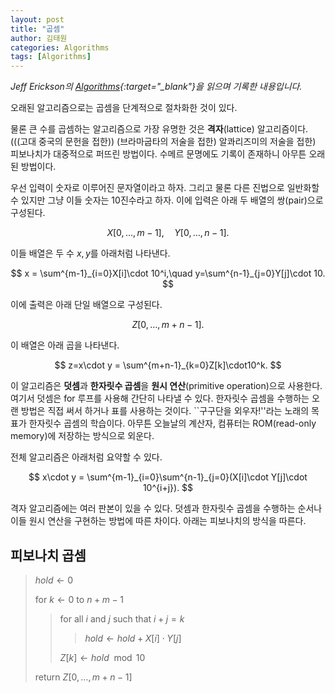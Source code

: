 ```yaml
---
layout: post
title: "곱셈"
author: 김태원
categories: Algorithms
tags: [Algorithms]
---
```


*Jeff Erickson의 [Algorithms](https://jeffe.cs.illinois.edu/teaching/algorithms/book/Algorithms-JeffE.pdf){:target="_blank"}을 읽으며 기록한 내용입니다.*

오래된 알고리즘으로는 곱셈을 단계적으로 절차화한 것이 있다.

물론 큰 수를 곱셈하는 알고리즘으로 가장 유명한 것은 **격자**(lattice) 알고리즘이다.
(((고대 중국의 문헌을 접한)) (브라마굽타의 저술을 접한) 알콰리즈미의 저술을 접한) 피보나치가 대중적으로 퍼뜨린 방법이다. 
수메르 문명에도 기록이 존재하니 아무튼 오래된 방법이다.

우선 입력이 숫자로 이루어진 문자열이라고 하자. 
그리고 물론 다른 진법으로 일반화할 수 있지만 그냥 이들 숫자는 10진수라고 하자.
이에 입력은 아래 두 배열의 쌍(pair)으로 구성된다. 

$$
X[0,\ldots, m-1],\quad Y[0,\ldots, n-1].
$$

이들 배열은 두 수 $x,y$를 아래처럼 나타낸다.

$$
x = \sum^{m-1}_{i=0}X[i]\cdot 10^i,\quad y=\sum^{n-1}_{j=0}Y[j]\cdot 10.
$$

이에 출력은 아래 단일 배열으로 구성된다.

$$
Z[0,\ldots,m+n-1].
$$

이 배열은 아래 곱을 나타낸다.

$$
z=x\cdot y = \sum^{m+n-1}_{k=0}Z[k]\cdot10^k.
$$

이 알고리즘은 **덧셈**과 **한자릿수 곱셈**을 **원시 연산**(primitive operation)으로 사용한다.
여기서 덧셈은 for 루프를 사용해 간단히 나타낼 수 있다.
한자릿수 곱셈을 수행하는 오랜 방법은 직접 써서 하거나 표를 사용하는 것이다.
``구구단을 외우자!''라는 노래의 목표가 한자릿수 곱셈의 학습이다. 
아무튼 오늘날의 계산자, 컴퓨터는 ROM(read-only memory)에 저장하는 방식으로 외운다. 

전체 알고리즘은 아래처럼 요약할 수 있다.

$$
x\cdot y = \sum^{m-1}_{i=0}\sum^{n-1}_{j=0}(X[i]\cdot Y[j]\cdot 10^{i+j}).
$$

격자 알고리즘에는 여러 판본이 있을 수 있다.
덧셈과 한자릿수 곱셈을 수행하는 순서나 이들 원시 연산을 구현하는 방법에 따른 차이다. 
아래는 피보나치의 방식을 따른다. 

**피보나치 곱셈**
---
> $hold \leftarrow 0$ 
>
> for $k\leftarrow 0$ to $n+m-1$
>> for all $i$ and $j$ such that $i+j=k$
>>> $hold \leftarrow hold+X[i]\cdot Y[j]$
>>>
>> $Z[k]\leftarrow hold\mod 10$
>>
> return $Z[0,\ldots,m+n-1]$

